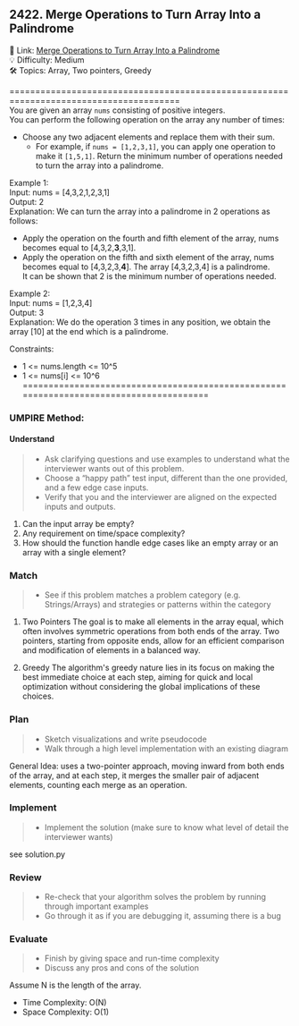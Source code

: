 ## 2422. Merge Operations to Turn Array Into a Palindrome
🔗  Link: [Merge Operations to Turn Array Into a Palindrome](https://leetcode.com/problems/merge-operations-to-turn-array-into-a-palindrome/description/?envType=study-plan-v2&envId=amazon-spring-23-high-frequency)<br>
💡 Difficulty: Medium<br>
🛠️ Topics: Array, Two pointers, Greedy<br>

=======================================================================================<br>
You are given an array `nums` consisting of positive integers.<br>
You can perform the following operation on the array any number of times:<br>
- Choose any two adjacent elements and replace them with their sum.
    - For example, if `nums = [1,2,3,1]`, you can apply one operation to make it `[1,5,1]`.
Return the minimum number of operations needed to turn the array into a palindrome.


Example 1:<br>
Input: nums = [4,3,2,1,2,3,1]<br>
Output: 2<br>
Explanation: We can turn the array into a palindrome in 2 operations as follows:
- Apply the operation on the fourth and fifth element of the array, nums becomes equal to [4,3,2,**3**,3,1].
- Apply the operation on the fifth and sixth element of the array, nums becomes equal to [4,3,2,3,**4**].
The array [4,3,2,3,4] is a palindrome.<br>
It can be shown that 2 is the minimum number of operations needed.<br>

Example 2:<br>
Input: nums = [1,2,3,4]<br>
Output: 3<br>
Explanation: We do the operation 3 times in any position, we obtain the array [10] at the end which is a palindrome.<br>

Constraints:<br>
- 1 <= nums.length <= 10^5
- 1 <= nums[i] <= 10^6
=======================================================================================<br>
### UMPIRE Method:
#### Understand

> - Ask clarifying questions and use examples to understand what the interviewer wants out of this problem.
> - Choose a “happy path” test input, different than the one provided, and a few edge case inputs. 
> - Verify that you and the interviewer are aligned on the expected inputs and outputs.
1. Can the input array be empty?
2. Any requirement on time/space complexity?
3. How should the function handle edge cases like an empty array or an array with a single element?

 
### Match
> - See if this problem matches a problem category (e.g. Strings/Arrays) and strategies or patterns within the category


1. Two Pointers
The goal is to make all elements in the array equal, which often involves symmetric operations from both ends of the array. Two pointers, starting from opposite ends, allow for an efficient comparison and modification of elements in a balanced way.

2. Greedy
The algorithm's greedy nature lies in its focus on making the best immediate choice at each step, aiming for quick and local optimization without considering the global implications of these choices. 


### Plan
> - Sketch visualizations and write pseudocode
> - Walk through a high level implementation with an existing diagram

General Idea: uses a two-pointer approach, moving inward from both ends of the array, and at each step, it merges the smaller pair of adjacent elements, counting each merge as an operation.


### Implement
> - Implement the solution (make sure to know what level of detail the interviewer wants)

see solution.py

### Review
> - Re-check that your algorithm solves the problem by running through important examples
> - Go through it as if you are debugging it, assuming there is a bug
### Evaluate
> - Finish by giving space and run-time complexity
> - Discuss any pros and cons of the solution

Assume N is the length of the array.

- Time Complexity: O(N)
- Space Complexity: O(1)
